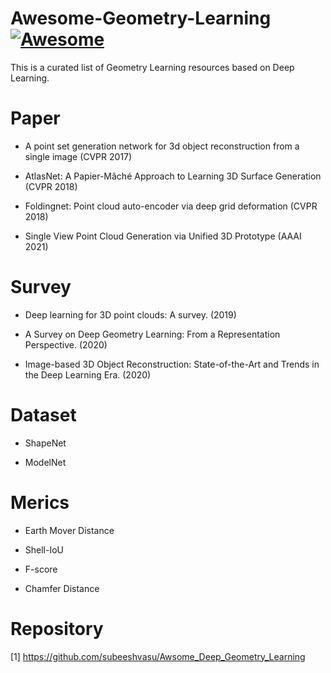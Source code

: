 # Awesome-Geometry-Learning [![Awesome](https://awesome.re/badge.svg)](https://awesome.re)
This is a curated list of Geometry Learning resources based on Deep Learning. 



# Paper

- A point set generation network for 3d object reconstruction from a single image (CVPR 2017)

- AtlasNet: A Papier-Mâché Approach to Learning 3D Surface Generation (CVPR 2018)

- Foldingnet: Point cloud auto-encoder via deep grid deformation (CVPR 2018)

- Single View Point Cloud Generation via Unified 3D Prototype (AAAI 2021)

# Survey

- Deep learning for 3D point clouds: A survey. (2019)

- A Survey on Deep Geometry Learning: From a Representation Perspective. (2020)

- Image-based 3D Object Reconstruction: State-of-the-Art and Trends in the Deep Learning Era. (2020)


# Dataset

- ShapeNet

- ModelNet

# Merics

- Earth Mover Distance

- Shell-IoU

- F-score

- Chamfer Distance

# Repository

[1] https://github.com/subeeshvasu/Awsome_Deep_Geometry_Learning
